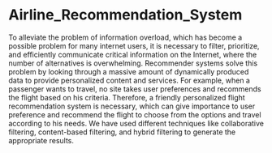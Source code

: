 # Airline_Recommendation_System

To alleviate the problem of information overload, which has become a possible problem
for many internet users, it is necessary to filter, prioritize, and efficiently communicate critical
information on the Internet, where the number of alternatives is overwhelming. Recommender
systems solve this problem by looking through a massive amount of dynamically produced data to
provide personalized content and services. For example, when a passenger wants to travel, no site
takes user preferences and recommends the flight based on his criteria. Therefore, a friendly
personalized flight recommendation system is necessary, which can give importance to user
preference and recommend the flight to choose from the options and travel according to his needs.
We have used different techniques like collaborative filtering, content-based filtering, and hybrid
filtering to generate the appropriate results.
